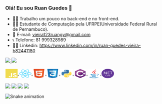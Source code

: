 ### Olá! Eu sou Ruan Guedes 👋


- 👨‍💻 Trabalho um pouco no back-end e no front-end.
- 👨‍🎓 Estudante de Computação pela UFRPE(Universidade Federal Rural de Pernambuco).
- 📧 E-mail: vieira123ruangv@gmail.com
- 📞 Telefone: 81 999328989
- 🙋‍♂️ Linkedin: https://www.linkedin.com/in/ruan-guedes-vieira-b82441180


<div align="inline-block">
  <a href="https://github.com/R-gu3des">
  <img height="150em" src="https://github-readme-stats.vercel.app/api?username=R-gu3des&show_icons=true&theme=dracula&include_all_commits=true&count_private=true"/>
  <img height="150em" src="https://github-readme-stats.vercel.app/api/top-langs/?username=R-gu3des&layout=compact&langs_count=7&theme=dracula"/>
</div>
<div style="display: inline_block"><br>
  <img align="center" alt="Ruan-Js" height="30" width="40" src="https://raw.githubusercontent.com/devicons/devicon/master/icons/javascript/javascript-plain.svg">
  <img align="center" alt="Ruan-React" height="30" width="40" src="https://raw.githubusercontent.com/devicons/devicon/master/icons/react/react-original.svg">
  <img align="center" alt="Ruan-HTML" height="30" width="40" src="https://raw.githubusercontent.com/devicons/devicon/master/icons/html5/html5-original.svg">
  <img align="center" alt="Ruan-CSS" height="30" width="40" src="https://raw.githubusercontent.com/devicons/devicon/master/icons/css3/css3-original.svg">
  <img align="center" alt="Ruan-Python" height="30" width="40" src="https://raw.githubusercontent.com/devicons/devicon/master/icons/python/python-original.svg">
  <img align="center" alt="Ruan-Csharp" height="30" width="40" src="https://raw.githubusercontent.com/devicons/devicon/master/icons/csharp/csharp-original.svg">
  <img align="center" alt="Ruan-java" height="30" width="40" src="https://raw.githubusercontent.com/devicons/devicon/master/icons/java/java-original.svg">
  <img align="center" alt="Ruan-dotnet" height="30" width="40" src="https://raw.githubusercontent.com/devicons/devicon/master/icons/dotnetcore/dotnetcore-original.svg">
</div>
<br>
 
<div> 
  <a href="https://www.instagram.com/guedes.ruan/" target="_blank"><img src="https://img.shields.io/badge/-Instagram-%23E4405F?style=for-the-badge&logo=instagram&logoColor=white" target="_blank"></a>
 <a href="https://discord.gg/pDbY76q8Qf" target="_blank"><img src="https://img.shields.io/badge/Discord-7289DA?style=for-the-badge&logo=discord&logoColor=white" target="_blank"></a> 
  <a href = "mailto:vieira123ruangv@gamil.com"><img src="https://img.shields.io/badge/-Gmail-%23333?style=for-the-badge&logo=gmail&logoColor=white" target="_blank"></a>
  <a href="https://www.linkedin.com/in/ruan-guedes-vieira-b82441180" target="_blank"><img src="https://img.shields.io/badge/-LinkedIn-%230077B5?style=for-the-badge&logo=linkedin&logoColor=white" target="_blank"></a> 
 
  ![Snake animation](https://github.com/R-gu3des/R-gu3des/blob/output/github-contribution-grid-snake.svg)
 
</div>
